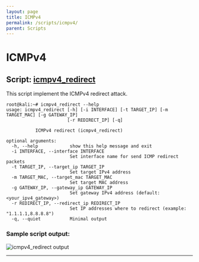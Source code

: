 ```yaml
---
layout: page
title: ICMPv4
permalink: /scripts/icmpv4/
parent: Scripts
---
```


# ICMPv4

## Script: [icmpv4_redirect](https://github.com/raw-packet/raw-packet/blob/master/raw_packet/Scripts/ICMPv4/icmpv4_redirect.py)

This script implement the ICMPv4 redirect attack. 

```
root@kali:~# icmpv4_redirect --help
usage: icmpv4_redirect [-h] [-i INTERFACE] [-t TARGET_IP] [-m TARGET_MAC] [-g GATEWAY_IP]
                       [-r REDIRECT_IP] [-q]

           ICMPv4 redirect (icmpv4_redirect)

optional arguments:
  -h, --help            show this help message and exit
  -i INTERFACE, --interface INTERFACE
                        Set interface name for send ICMP redirect packets
  -t TARGET_IP, --target_ip TARGET_IP
                        Set target IPv4 address
  -m TARGET_MAC, --target_mac TARGET_MAC
                        Set target MAC address
  -g GATEWAY_IP, --gateway_ip GATEWAY_IP
                        Set gateway IPv4 address (default: <your_ipv4_gateway>)
  -r REDIRECT_IP, --redirect_ip REDIRECT_IP
                        Set IP addresses where to redirect (example: "1.1.1.1,8.8.8.8")
  -q, --quiet           Minimal output
```

### Sample script output:
![icmpv4_redirect output](https://raw-packet.github.io/static/images/screenshots/icmpv4_redirect_screenshot.png)

---
